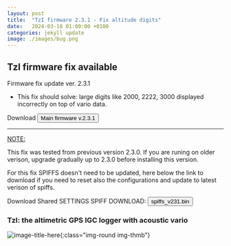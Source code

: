 ```yaml
---
layout: post
title:  "TzI firmware 2.3.1 - Fix altitude digits"
date:   2024-03-18 01:00:00 +0100
categories: jekyll update
image: ./images/bug.png
---
```


## TzI firmware fix available

Firmware fix update ver. 2.3.1

+ This fix should solve:
large digits like 2000, 2222, 3000 displayed incorrectly on top of vario data.

Download
<a href="{{site.baseurl}}/firmware/firmware_v231_TzI.bin" download><button class="btn btn-download">Main firmware v.2.3.1</button></a>

<hr>

<u>NOTE:</u>

This fix was tested from previous version 2.3.0. If you are runing on older verison, upgrade gradually up to 2.3.0 before installing this version.

For this fix SPIFFS doesn't need to be updated, here below the link to download if you need to reset also the configurations and update to latest verison of spiffs.

Download Shared SETTINGS SPIFF DOWNLOAD: <a href="{{site.baseurl}}/firmware/spiffs_v231.bin" download><button class="btn btn-download">spiffs_v231.bin</button></a>


### TzI: the altimetric GPS IGC logger with acoustic vario

![image-title-here]({{site.baseurl}}/images/foto/TzI3d.PNG){:class="img-round img-thmb"}

